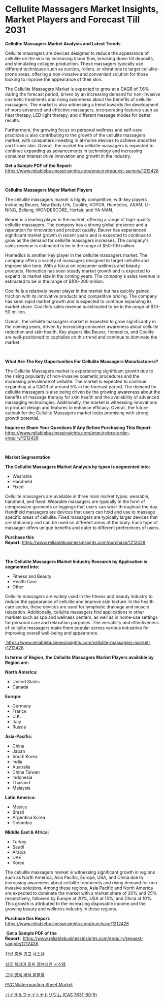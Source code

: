 <p><h1>Cellulite Massagers Market Insights, Market Players and Forecast Till 2031</h1></p><p><strong>Cellulite Massagers Market Analysis and Latest Trends</strong></p>
<p><p>Cellulite massagers are devices designed to reduce the appearance of cellulite on the skin by increasing blood flow, breaking down fat deposits, and stimulating collagen production. These massagers typically use different techniques such as suction, rollers, or vibrations to target cellulite-prone areas, offering a non-invasive and convenient solution for those looking to improve the appearance of their skin.</p><p>The Cellulite Massagers Market is expected to grow at a CAGR of 7.6% during the forecast period, driven by an increasing demand for non-invasive cosmetic treatments and rising awareness about the benefits of cellulite massagers. The market is also witnessing a trend towards the development of more advanced and effective massagers, incorporating features such as heat therapy, LED light therapy, and different massage modes for better results.</p><p>Furthermore, the growing focus on personal wellness and self-care practices is also contributing to the growth of the cellulite massagers market, with consumers investing in at-home devices to achieve smoother and firmer skin. Overall, the market for cellulite massagers is expected to continue expanding as advancements in technology and increasing consumer interest drive innovation and growth in the industry.</p></p>
<p><strong>Get a Sample PDF of the Report:&nbsp;</strong> <a href="https://www.reliablebusinessinsights.com/enquiry/request-sample/1212428">https://www.reliablebusinessinsights.com/enquiry/request-sample/1212428</a></p>
<p>&nbsp;</p>
<p><strong>Cellulite Massagers Major Market Players</strong></p>
<p><p>The cellulite massagers market is highly competitive, with key players including Beurer, New Body Life, Coolife, VOYOR, Homedics, ASAM, LI-NING, Beilang, WONDERCORE, Herfair, and YA-MAN.</p><p>Beurer is a leading player in the market, offering a range of high-quality cellulite massagers. The company has a strong global presence and a reputation for innovation and product quality. Beurer has experienced significant market growth in recent years and is expected to continue to grow as the demand for cellulite massagers increases. The company's sales revenue is estimated to be in the range of $50-100 million.</p><p>Homedics is another key player in the cellulite massagers market. The company offers a variety of massagers designed to target cellulite and improve skin tone. With a focus on consumer wellness and beauty products, Homedics has seen steady market growth and is expected to expand its market size in the coming years. The company's sales revenue is estimated to be in the range of $100-200 million.</p><p>Coolife is a relatively newer player in the market but has quickly gained traction with its innovative products and competitive pricing. The company has seen rapid market growth and is expected to continue expanding its market share. Coolife's sales revenue is estimated to be in the range of $10-50 million.</p><p>Overall, the cellulite massagers market is expected to grow significantly in the coming years, driven by increasing consumer awareness about cellulite reduction and skin health. Key players like Beurer, Homedics, and Coolife are well-positioned to capitalize on this trend and continue to dominate the market.</p></p>
<p>&nbsp;</p>
<p><strong>What Are The Key Opportunities For Cellulite Massagers Manufacturers?</strong></p>
<p><p>The Cellulite Massagers market is experiencing significant growth due to the rising popularity of non-invasive cosmetic procedures and the increasing prevalence of cellulite. The market is expected to continue expanding at a CAGR of around 5% in the forecast period. The demand for cellulite massagers is also being driven by the growing awareness about the benefits of massage therapy for skin health and the availability of advanced massaging technologies. Additionally, the market is witnessing innovations in product design and features to enhance efficacy. Overall, the future outlook for the Cellulite Massagers market looks promising with strong growth potential.</p></p>
<p><strong>Inquire or Share Your Questions If Any Before Purchasing This Report:</strong> <a href="https://www.reliablebusinessinsights.com/enquiry/pre-order-enquiry/1212428">https://www.reliablebusinessinsights.com/enquiry/pre-order-enquiry/1212428</a></p>
<p>&nbsp;</p>
<p><strong>Market Segmentation</strong></p>
<p><strong>The Cellulite Massagers Market Analysis by types is segmented into:</strong></p>
<p><ul><li>Wearable</li><li>Handheld</li><li>Fixed</li></ul></p>
<p><p>Cellulite massagers are available in three main market types: wearable, handheld, and fixed. Wearable massagers are typically in the form of compression garments or leggings that users can wear throughout the day. Handheld massagers are devices that users can hold and use to massage specific areas of cellulite. Fixed massagers are typically larger devices that are stationary and can be used on different areas of the body. Each type of massager offers unique benefits and cater to different preferences of users.</p></p>
<p><strong>Purchase this Report:&nbsp;</strong><a href="https://www.reliablebusinessinsights.com/purchase/1212428">https://www.reliablebusinessinsights.com/purchase/1212428</a></p>
<p>&nbsp;</p>
<p><strong>The Cellulite Massagers Market Industry Research by Application is segmented into:</strong></p>
<p><ul><li>Fitness and Beauty</li><li>Health Care</li><li>Other</li></ul></p>
<p><p>Cellulite massagers are widely used in the fitness and beauty industry to reduce the appearance of cellulite and improve skin texture. In the health care sector, these devices are used for lymphatic drainage and muscle relaxation. Additionally, cellulite massagers find applications in other markets such as spa and wellness centers, as well as in home-use settings for personal care and relaxation purposes. The versatility and effectiveness of cellulite massagers make them popular across various industries for improving overall well-being and appearance.</p></p>
<p><a href="https://www.reliablebusinessinsights.com/cellulite-massagers-market-r1212428">&nbsp;https://www.reliablebusinessinsights.com/cellulite-massagers-market-r1212428</a></p>
<p><strong>In terms of Region, the Cellulite Massagers Market Players available by Region are:</strong></p>
<p>
    <p> <strong> North America: </strong>
        <ul>
            <li>United States</li>
            <li>Canada</li>
        </ul>
        </p> 
    <p> <strong> Europe: </strong>
        <ul>
            <li>Germany</li>
            <li>France</li>
            <li>U.K.</li>
            <li>Italy</li>
            <li>Russia</li>
        </ul>
        </p> 
    <p> <strong> Asia-Pacific: </strong>
        <ul>
            <li>China</li>
            <li>Japan</li>
            <li>South Korea</li>
            <li>India</li>
            <li>Australia</li>
            <li>China Taiwan</li>
            <li>Indonesia</li>
            <li>Thailand</li>
            <li>Malaysia</li>
        </ul>
        </p> 
    <p> <strong> Latin America: </strong>
        <ul>
            <li>Mexico</li>
            <li>Brazil</li>
            <li>Argentina Korea</li>
            <li>Colombia</li>
        </ul>
        </p> 
    <p> <strong> Middle East & Africa: </strong>
        <ul>
            <li>Turkey</li>
            <li>Saudi</li>
            <li>Arabia</li>
            <li>UAE</li>
            <li>Korea</li>
        </ul>
    </p>
    </p>
<p><p>The cellulite massagers market is witnessing significant growth in regions such as North America, Asia Pacific, Europe, USA, and China due to increasing awareness about cellulite treatments and rising demand for non-invasive solutions. Among these regions, Asia Pacific and North America are expected to dominate the market with a market share of 30% and 25% respectively, followed by Europe at 20%, USA at 15%, and China at 10%. This growth is attributed to the increasing disposable income and the growing beauty and wellness industry in these regions.</p></p>
<p><strong>Purchase this Report: </strong><a href="https://www.reliablebusinessinsights.com/purchase/1212428">https://www.reliablebusinessinsights.com/purchase/1212428</a></p>
<p>&nbsp;<strong>Get a Sample PDF of the Report:&nbsp;&nbsp;</strong><a href="https://www.reliablebusinessinsights.com/enquiry/request-sample/1212428">https://www.reliablebusinessinsights.com/enquiry/request-sample/1212428</a></p>
<p><strong></strong></p>
<p><p><a href="https://medium.com/@cezarymarciniak2022/%EC%B0%A8%EB%9F%89-%EC%B6%A9%EB%8F%8C-%EA%B2%BD%EA%B3%A0-%EC%8B%9C%EC%8A%A4%ED%85%9C-%EC%8B%9C%EC%9E%A5%EC%9D%80-%EC%8B%9C%EC%9E%A5-%EC%A0%90%EC%9C%A0%EC%9C%A8-%EC%8B%9C%EC%9E%A5-%EB%8F%99%ED%96%A5-%EB%B0%8F-%EC%8B%9C%EC%9E%A5-%EC%84%B1%EC%9E%A5%EC%97%90-%EB%8C%80%ED%95%9C-%EC%A0%95%EB%B3%B4%EB%A5%BC-%EC%A0%9C%EA%B3%B5%ED%95%A9%EB%8B%88%EB%8B%A4-ed002f531d01">차량 충돌 경고 시스템</a></p><p><a href="https://medium.com/@florianwolf50/%EB%8B%A8%EC%9D%BC%EC%B8%B5-%EC%A7%80%EB%B6%95-%EB%A7%89%EB%A7%89%EC%B2%B4-%EC%8B%9C%EC%8A%A4%ED%85%9C-%EC%8B%9C%EC%9E%A5-%EB%B6%84%EC%84%9D-%EA%B7%B8-cagr-%EC%8B%9C%EC%9E%A5-%EC%84%B8%EB%B6%84%ED%99%94-%EB%B0%8F-%EA%B8%80%EB%A1%9C%EB%B2%8C-%EC%82%B0%EC%97%85-%EA%B0%9C%EC%9A%94-e44a08a5658b">싱글 플라이 루프 멤브레인 시스템</a></p><p><a href="https://github.com/Santosuigrtley997836/Market-Research-Report-List-1/blob/main/361582595697.md">고무 방음 바닥 밑받침</a></p><p><a href="https://github.com/lubmix/Market-Research-Report-List-3/blob/main/pvc-waterproofing-sheet-market.md">PVC Waterproofing Sheet Market</a></p><p><a href="https://github.com/AriMuller2009/Market-Research-Report-List-1/blob/main/7179867102151.md">バイサルファイトナトリウム (CAS 7631-90-5)</a></p></p>